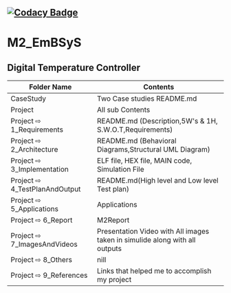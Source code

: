## [![Codacy Badge](https://app.codacy.com/project/badge/Grade/21498be233ac4bb2b336b3098db0d2be)](https://www.codacy.com/gh/praveenmareedu/M2_EmBSyS/dashboard?utm_source=github.com&amp;utm_medium=referral&amp;utm_content=praveenmareedu/M2_EmBSyS&amp;utm_campaign=Badge_Grade)


# M2_EmBSyS
## Digital Temperature Controller

| Folder Name | Contents |
|---|---|
| CaseStudy | Two Case studies README.md |
| Project | All sub Contents |
| Project ⇨ 1_Requirements | README.md (Description,5W's & 1H, S.W.O.T,Requirements)  |
| Project ⇨ 2_Architecture | README.md (Behavioral Diagrams,Structural UML Diagram) |
| Project ⇨ 3_Implementation | ELF file, HEX file, MAIN code, Simulation File|
| Project ⇨ 4_TestPlanAndOutput | README.md(High level and Low level Test plan) |
| Project ⇨ 5_Applications | Applications |
| Project ⇨ 6_Report | M2Report | 
| Project ⇨  7_ImagesAndVideos | Presentation Video with All images taken in simulide along with all outputs |
| Project ⇨ 8_Others | nill |
| Project ⇨ 9_References | Links that helped me to accomplish my project|
